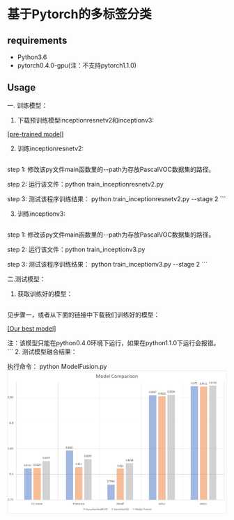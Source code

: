 # 基于Pytorch的多标签分类


## requirements
* Python3.6
* pytorch0.4.0-gpu(注：不支持pytorch1.1.0)

## Usage

一. 训练模型：
1. 下载预训练模型inceptionresnetv2和inceptionv3:

[[pre-trained model]](https://cloud.tsinghua.edu.cn/smart-link/b64c94ee-3515-40a1-9612-af66e7a62cab/)

2. 训练inceptionresnetv2:
    ```bash
step 1: 修改该py文件main函数里的--path为存放PascalVOC数据集的路径。

step 2: 运行该文件：python train_inceptionresnetv2.py

step 3: 测试该程序训练结果： python train_inceptionresnetv2.py --stage 2
    ```

3. 训练inceptionv3:
    ```bash
step 1: 修改该py文件main函数里的--path为存放PascalVOC数据集的路径。

step 2: 运行该文件：python train_inceptionv3.py

step 3: 测试该程序训练结果： python train_inceptionv3.py --stage 2
    ```

二.测试模型：
1. 获取训练好的模型：

    ```bash
见步骤一，或者从下面的链接中下载我们训练好的模型：

[[Our best model]](https://cloud.tsinghua.edu.cn/smart-link/b64c94ee-3515-40a1-9612-af66e7a62cab/)

注：该模型只能在python0.4.0环境下运行，如果在python1.1.0下运行会报错。
    ```
2. 测试模型融合结果：

执行命令： python ModelFusion.py
    ![Figure](results.png)

